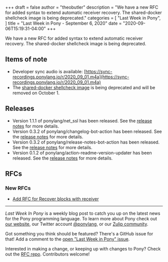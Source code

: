 +++
draft = false
author = "theobutler"
description = "We have a new RFC for added syntax to extend automatic receiver recovery. The shared-docker shellcheck image is being deprecated."
categories = [
    "Last Week in Pony",
]
title = "Last Week in Pony - September 6, 2020"
date = "2020-09-06T15:19:31-04:00"
+++

We have a new RFC for added syntax to extend automatic receiver recovery. The shared-docker shellcheck image is being deprecated.
<!--more-->

## Items of note

- Developer sync audio is available: [https://sync-recordings.ponylang.io/r/2020_09_01.m4a](https://sync-recordings.ponylang.io/r/2020_09_01.m4a)
- The [shared-docker shellcheck image](https://github.com/ponylang/shared-docker/tree/main/shellcheck) is being deprecated and will be removed on October 1.

## Releases

- Version 1.1.1 of ponylang/net_ssl has been released.
See the [release notes](https://github.com/ponylang/net_ssl/releases/tag/1.1.1) for more details.
- Version 0.3.2 of ponylang/changelog-bot-action has been released.
See the [release notes](https://github.com/ponylang/changelog-bot-action/releases/tag/0.3.2) for more details.
- Version 0.3.2 of ponylang/release-notes-bot-action has been released.
See the [release notes](https://github.com/ponylang/release-notes-bot-action/releases/tag/0.3.2) for more details.
- Version 0.1.2 of ponylang/action-readme-version-updater has been released.
See the [release notes](https://github.com/ponylang/action-readme-version-updater/releases/tag/0.1.2) for more details.

## RFCs

### New RFCs

- [Add RFC for Recover blocks with receiver](https://github.com/ponylang/rfcs/pull/182)

---

_Last Week In Pony_ is a weekly blog post to catch you up on the latest news for the Pony programming language. To learn more about Pony check out [our website](https://ponylang.io), our Twitter account [@ponylang](https://twitter.com/ponylang), or our [Zulip community](https://ponylang.zulipchat.com).

Got something you think should be featured? There's a GitHub issue for that! Add a comment to the [open "Last Week in Pony" issue](https://github.com/ponylang/ponylang.github.io/issues?q=is%3Aissue+is%3Aopen+label%3Alast-week-in-pony).

Interested in making a change, or keeping up with changes to Pony? Check out the [RFC repo](https://github.com/ponylang/rfcs). Contributors welcome!
